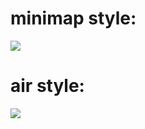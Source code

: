 # minimap style:
![](http://imagehost.spark-media.ru/i4/F67A6004-F7FD-F601-99F4-9CEA82CFE8BE.png)





# air style:
![](http://imagehost.spark-media.ru/i4/47EAF6C7-0508-118C-039B-488C0DDEC95A.png)
